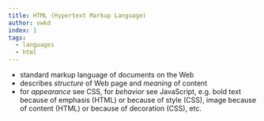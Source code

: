 ```yaml
---
title: HTML (Hypertext Markup Language)
author: vwkd
index: 1
tags:
  - languages
  - html
---
```


- standard markup language of documents on the Web
- describes _structure_ of Web page and _meaning_ of content
- for _appearance_ see CSS, for _behavior_ see JavaScript, e.g. bold text because of emphasis (HTML) or because of style (CSS), image because of content (HTML) or because of decoration (CSS), etc.